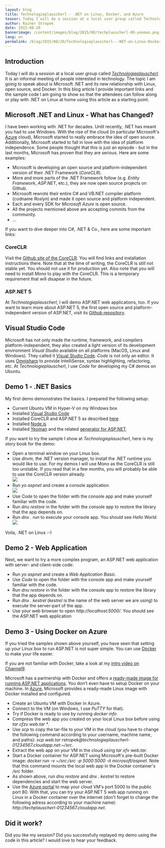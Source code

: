 ```yaml
---
layout: blog
title: Technologieplauscherl - .NET on Linux, Docker, and Azure
teaser: Today I will do a session at a local user group called Technologieplauscherl. It is an informal meeting of people interested in technology. The topic I am going to speak about is Microsoft .NET and its new relationship with Linux, open source, and Docker.
author: Rainer Stropek
date: 2015-08-20
bannerimage: /content/images/blog/2015/08/techplauscherl-00-yeoman.png
lang: en
permalink: /blog/2015/08/20/Technologieplauscherl---NET-on-Linux-Docker-and-Azure
---
```


<h2>Introduction</h2><p>Today I will do a session at a local user group called <em><a href="http://technologieplauscherl.at/" target="_blank">Technologieplauscherl</a></em>. It is an informal meeting of people interested in technology. The topic I am going to speak about is Microsoft .NET and its new relationship with Linux, open source, and Docker. In this blog article I provide important links and the sample code I am going to show so that the attendees can follow along or play with .NET on Linux at home using this article as a starting point.</p><h2>Microsoft .NET and Linux - What has Changed?</h2><p>I have been working with .NET for decades. Until recently, .NET has meant you had to use Windows. With the rise of the cloud (in particular Microsoft's <a href="http://azure.microsoft.com" target="_blank">Azure</a> cloud), Microsoft started to really embrace the idea of open source. Additionally, Microsoft started to fall in love with the idea of platform independence. Some people thought that this is just an episode - but in the last months, Microsoft has proven that they are serious. Here are some examples:</p><ul>
  <li>Microsoft is developing an open source and platform-independent version of their .NET Framework (<em>CoreCLR</em>).</li>
  <li>More and more parts of the .NET Framework follow (e.g. <em>Entity Framework</em>, <em>ASP.NET</em>, etc.), they are now open source projects on Github.</li>
  <li>Microsoft rewrote their entire C# and VB.NET compiler platform (codname <em>Roslyn</em>) and made it open source and platform independent.</li>
  <li>Each and every SDK for <em>Microsoft Azure</em> is open source.</li>
  <li>All the projects mentioned above are accepting commits from the community.</li>
  <li>...</li>
</ul><p>If you want to dive deeper into C#, .NET &amp; Co., here are some important links:</p><h3>CoreCLR</h3><p>Visit the <a href="https://github.com/dotnet/coreclr" target="_blank">Github site of the CoreCLR</a>. You will find links and installation instructions there. Note that at the time of writing, the CoreCLR is still not stable yet. You should not use it for production yet. Also note that you will need to install <em>Mono</em> to play with the CoreCLR. This is a temporary requirement that will disapear in the future.</p><h3>ASP.NET 5</h3><p>At <em>Technologieplauscherl</em>, I will demo ASP.NET web applications, too. If you want to learn more about ASP.NET 5, the first open source and platform-independent version of ASP.NET, visit its <a href="https://github.com/aspnet/home" target="_blank">Github repository</a>.</p><h2>Visual Studio Code</h2><p>Microsoft has not only made the runtime, framework, and compilers platform-independent, they also created a light version of its development environment <em>Visual Studio</em> available on all platforms (MacOS, Linux and Windows). They called it <a href="https://code.visualstudio.com/" target="_blank">Visual Studio Code</a>. <em>Code</em> is not only an editor. It uses <a href="http://www.omnisharp.net/" target="_blank">Omnisharp</a> to provide IntelliSense, syntax highlighting, refactoring, etc. At <em>Technologieplauscherl</em>, I use <em>Code</em> for developing my C# demos on Ubuntu.</p><h2>Demo 1 - .NET Basics</h2><p>My first demo demonstrates the basics. I prepared the following setup:</p><ul>
  <li>Current Ubuntu VM in Hyper-V on my Windows box</li>
  <li>Installed <a href="https://code.visualstudio.com/" target="_blank">Visual Studio Code</a></li>
  <li>Installed CoreCLR and ASP.NET 5 as described <a href="https://github.com/aspnet/home" target="_blank">here</a></li>
  <li>Installed <a href="http://nodejs.org" target="_blank">Node.js</a></li>
  <li>Installed <a href="http://yeoman.io" target="_blank">Yeoman</a> and the related <a href="http://blogs.msdn.com/b/webdev/archive/2014/12/17/yeoman-generators-for-asp-net-vnext.aspx" target="_blank">generator for ASP.NET</a>.</li>
</ul><p>If you want to try the sample I show at <em>Technologieplauscherl</em>, here is my story book for the demo:</p><ul>
  <li>Open a terminal window on your Linux box.</li>
  <li>Use <em>dnvm</em>, the .NET version manager, to install the .NET runtime you would like to use. For my demos I will use Mono as the CoreCLR is still too unstable. If you read that in a few months, you will probably be able to use the CoreCLR version already.
<br /><img src="{{site.baseurl}}/content/images/blog/2015/08/techplauscherl-01-dnvm.png" /></li>
  <li>Run <em>yo aspnet</em> and create a console application.
<br /><img src="{{site.baseurl}}/content/images/blog/2015/08/techplauscherl-02-yeoman.png" /></li>
  <li>Use <em>Code</em> to open the folder with the console app and make yourself familiar with the code.</li>
  <li>Run <em>dnu restore</em> in the folder with the console app to restore the library that the app depends on.</li>
  <li>Run <em>dnx . run</em> to execute your console app. You should see <em>Hello World</em>.
<br /><img src="{{site.baseurl}}/content/images/blog/2015/08/techplauscherl-03-dnu-dnx.png" /></li>
</ul><p>Voila, .NET on Linux :-)</p><h2>Demo 2 - Web Application</h2><p>Next, we want to try a more complex program, an ASP.NET web application with server- and client-side code:</p><ul>
  <li>Run <em>yo aspnet</em> and create a <em>Web Application Basic</em>.</li>
  <li>Use <em>Code</em> to open the folder with the console app and make yourself familiar with the code.</li>
  <li>Run <em>dnu restore</em> in the folder with the console app to restore the library that the app depends on.</li>
  <li>Run <em>dnx . kestrel</em> (<em>kestrel</em> is the name of the web server we are using) to execute the server-part of the app.</li>
  <li>Use your web browser to open <em>http://localhost:5000/</em>. You should see the ASP.NET web application</li>
</ul><h2>Demo 3 - Using Docker on Azure</h2><p>If you tried the samples shown above yourself, you have seen that setting up your Linux box to run ASP.NET is not super simple. You can use <a href="https://docker.com" target="_blank">Docker</a> to make your life easier.</p><p class="showcase">If you are not familiar with Docker, take a look at my <a href="https://channel9.msdn.com/Series/Visual-Studio-Germany/How-to-Run-ASPNET-vNext-in-Azure-Using-Docker-Containers" target="_blank">intro video on Channel9</a>.</p><p>Microsoft has a partnership with Docker and offers a <a href="https://hub.docker.com/r/microsoft/aspnet/" target="_blank">ready-made image for running ASP.NET applications</a>. You don't even have to setup Docker on your machine. In <a href="http://azure.microsoft.com" target="_blank">Azure</a>, Microsoft provides a ready-made Linux image with Docker installed and configured.</p><function name="Composite.Media.ImageGallery.Slimbox2">
  <param name="MediaFolder" value="" />
  <param name="MediaImage" value="MediaArchive:b1233804-5e69-4752-874c-d41e9698a52a" />
  <param name="ThumbnailMaxWidth" value="800" />
  <param name="ThumbnailMaxHeight" value="800" />
  <param name="ImageMaxWidth" value="1440" />
  <param name="ImageMaxHeight" value="1024" />
</function><ul>
  <li>Create an Ubuntu VM with Docker in Azure.</li>
  <li>Connect to the VM (on Windows, I use <em>PuTTY</em> for that).</li>
  <li>Try if Docker is ready to use by running <em>docker info</em>.</li>
  <li>Compress the web app you created on your local Linux box before using <em>tar cfzv web.tar *</em>.</li>
  <li>Use <em>scp</em> to copy the tar-file to your VM in the cloud (you have to change the following command according to your username, machine name, and paths): <em>scp web.tar rstropek@technologieplauscherl-01234567.cloudapp.net:~/src</em>.</li>
  <li>Extract the web app on your VM in the cloud using <em>tar xfv web.tar</em>.</li>
  <li>Start a Docker container for ASP.NET using Microsoft's pre-built Docker image: <em>docker run -v ~/src:/src -p 5000:5000 -it microsoft/aspnet</em>. Note that this command mounts the local web app in the Docker container's <em>/src</em> folder.</li>
  <li>As shown above, run <em>dnu restore</em> and <em>dnx . kestrel</em> to restore dependencies and start the web server.</li>
  <li>Use the <a href="https://portal.azure.com" target="_blank">Azure portal</a> to map your cloud VM's port 5000 to the public port 80. With that, you can try your ASP.NET 5 web app running on Linux in a Docker container over the internet (don't forget to change the following adress according to your machine name): <em>http://techplauscherl-01234567.cloudapp.net</em>.</li>
</ul><h2>Did it work?</h2><p>Did you like my session? Did you successfully replayed my demo using the code in this article? I would love to hear your feedback.</p>
